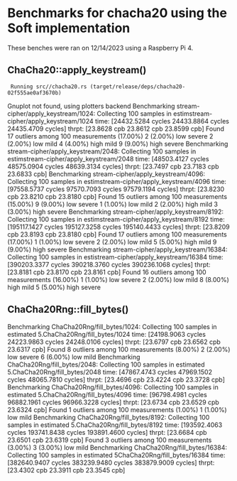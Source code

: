 # Benchmarks for chacha20 using the Soft implementation
These benches were ran on 12/14/2023 using a Raspberry Pi 4.

## ChaCha20::apply_keystream()
     Running src//chacha20.rs (target/release/deps/chacha20-02f555ae0af3670b)
Gnuplot not found, using plotters backend
Benchmarking stream-cipher/apply_keystream/1024: Collecting 100 samples in estimstream-cipher/apply_keystream/1024
                        time:   [24432.5284 cycles 24433.8864 cycles 24435.4709 cycles]
                        thrpt:  [23.8628 cpb 23.8612 cpb 23.8599 cpb]
Found 17 outliers among 100 measurements (17.00%)
  2 (2.00%) low severe
  2 (2.00%) low mild
  4 (4.00%) high mild
  9 (9.00%) high severe
Benchmarking stream-cipher/apply_keystream/2048: Collecting 100 samples in estimstream-cipher/apply_keystream/2048
                        time:   [48503.4127 cycles 48575.0904 cycles 48639.3134 cycles]
                        thrpt:  [23.7497 cpb 23.7183 cpb 23.6833 cpb]
Benchmarking stream-cipher/apply_keystream/4096: Collecting 100 samples in estimstream-cipher/apply_keystream/4096
                        time:   [97558.5737 cycles 97570.7093 cycles 97579.1194 cycles]
                        thrpt:  [23.8230 cpb 23.8210 cpb 23.8180 cpb]
Found 15 outliers among 100 measurements (15.00%)
  9 (9.00%) low severe
  1 (1.00%) low mild
  2 (2.00%) high mild
  3 (3.00%) high severe
Benchmarking stream-cipher/apply_keystream/8192: Collecting 100 samples in estimstream-cipher/apply_keystream/8192
                        time:   [195117.1427 cycles 195127.3258 cycles 195140.4433 cycles]
                        thrpt:  [23.8209 cpb 23.8193 cpb 23.8180 cpb]
Found 17 outliers among 100 measurements (17.00%)
  1 (1.00%) low severe
  2 (2.00%) low mild
  5 (5.00%) high mild
  9 (9.00%) high severe
Benchmarking stream-cipher/apply_keystream/16384: Collecting 100 samples in estistream-cipher/apply_keystream/16384
                        time:   [390203.3377 cycles 390218.3760 cycles 390236.1068 cycles]
                        thrpt:  [23.8181 cpb 23.8170 cpb 23.8161 cpb]
Found 16 outliers among 100 measurements (16.00%)
  1 (1.00%) low severe
  2 (2.00%) low mild
  8 (8.00%) high mild
  5 (5.00%) high severe

## ChaCha20Rng::fill_bytes()
Benchmarking ChaCha20Rng/fill_bytes/1024: Collecting 100 samples in estimated 5.ChaCha20Rng/fill_bytes/1024
                        time:   [24198.9063 cycles 24223.9863 cycles 24248.0106 cycles]
                        thrpt:  [23.6797 cpb 23.6562 cpb 23.6317 cpb]
Found 8 outliers among 100 measurements (8.00%)
  2 (2.00%) low severe
  6 (6.00%) low mild
Benchmarking ChaCha20Rng/fill_bytes/2048: Collecting 100 samples in estimated 5.ChaCha20Rng/fill_bytes/2048
                        time:   [47867.4743 cycles 47969.1502 cycles 48065.7810 cycles]
                        thrpt:  [23.4696 cpb 23.4224 cpb 23.3728 cpb]
Benchmarking ChaCha20Rng/fill_bytes/4096: Collecting 100 samples in estimated 5.ChaCha20Rng/fill_bytes/4096
                        time:   [96798.4981 cycles 96882.1961 cycles 96966.3228 cycles]
                        thrpt:  [23.6734 cpb 23.6529 cpb 23.6324 cpb]
Found 1 outliers among 100 measurements (1.00%)
  1 (1.00%) low mild
Benchmarking ChaCha20Rng/fill_bytes/8192: Collecting 100 samples in estimated 5.ChaCha20Rng/fill_bytes/8192
                        time:   [193592.4063 cycles 193741.8438 cycles 193891.4600 cycles]
                        thrpt:  [23.6684 cpb 23.6501 cpb 23.6319 cpb]
Found 3 outliers among 100 measurements (3.00%)
  3 (3.00%) low mild
Benchmarking ChaCha20Rng/fill_bytes/16384: Collecting 100 samples in estimated 5ChaCha20Rng/fill_bytes/16384
                        time:   [382640.9407 cycles 383239.9480 cycles 383879.9009 cycles]
                        thrpt:  [23.4302 cpb 23.3911 cpb 23.3545 cpb]
